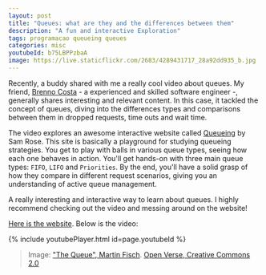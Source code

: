```yaml
---
layout: post
title: "Queues: what are they and the differences between them"
description: "A fun and interactive Exploration"
tags: programacao queueing queues
categories: misc
youtubeId: b75LBPPzbaA
image: https://live.staticflickr.com/2683/4289431717_28a92dd935_b.jpg
---
```


Recently, a buddy shared with me a really cool video about queues. My friend, [Brenno Costa](https://www.linkedin.com/in/brennovich/) - a experienced and skilled software engineer -, generally shares interesting and relevant content. In this case, it tackled the concept of queues, diving into the differences types and comparisons between them in dropped requests, time outs and wait time.

The video explores an awesome interactive website called [Queueing](https://encore.dev/blog/queueing) by Sam Rose. This site is basically a playground for studying queueing strategies. You get to play with balls in various queue types, seeing how each one behaves in action. You'll get hands-on with three main queue types: `FIFO`, `LIFO` and `Priorities`. By the end, you'll have a solid grasp of how they compare in different request scenarios, giving you an understanding of active queue management.

A really interesting and interactive way to learn about queues. I highly recommend checking out the video and messing around on the website!

[Here is the website](https://encore.dev/blog/queueing). Below is the video:

{% include youtubePlayer.html id=page.youtubeId %}

>Image: ["The Queue", Martin Fisch](https://openverse.org/image/93bc7319-ca16-471d-9d60-b23f7812488b). [Open Verse, Creative Commons 2.0](https://openverse.org/)

